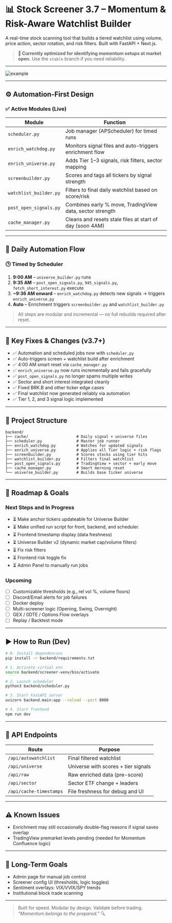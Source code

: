 # 📊 Stock Screener 3.7 – Momentum & Risk-Aware Watchlist Builder

A real-time stock scanning tool that builds a tiered watchlist using volume, price action, sector rotation, and risk filters. Built with FastAPI + Next.js.

> **🚀 Currently optimized for identifying momentum setups at market open.**
> Use the `stable` branch if you need reliability.

---

![example](https://github.com/user-attachments/assets/97ff525c-fe60-4af3-8952-d913e9e46a75)

---

## ⚙️ Automation-First Design

### ✅ Active Modules (Live)

| Module                 | Function                                                 |
| ---------------------- | -------------------------------------------------------- |
| `scheduler.py`         | Job manager (APScheduler) for timed runs                 |
| `enrich_watchdog.py`   | Monitors signal files and auto-triggers enrichment flow  |
| `enrich_universe.py`   | Adds Tier 1–3 signals, risk filters, sector mapping      |
| `screenbuilder.py`     | Scores and tags all tickers by signal strength           |
| `watchlist_builder.py` | Filters to final daily watchlist based on score/risk     |
| `post_open_signals.py` | Combines early % move, TradingView data, sector strength |
| `cache_manager.py`     | Cleans and resets stale files at start of day (soon 4AM) |

---

## 🔁 Daily Automation Flow

### 🕒 Timed by Scheduler

1. **9:00 AM** – `universe_builder.py` runs
2. **9:35 AM** – `post_open_signals.py`, `945_signals.py`, `fetch_short_interest.py` execute
3. **\~9:36 AM onward** – `enrich_watchdog.py` detects new signals → triggers `enrich_universe.py`
4. **Auto** – Enrichment triggers `screenbuilder.py` and `watchlist_builder.py`

> All steps are modular and incremental — no full rebuilds required after reset.

---

## 🚨 Key Fixes & Changes (v3.7+)

* ✅ Automation and scheduled jobs now with `scheduler.py`
* ✅ Auto-triggers screen + watchlist build after enrichment
* ✅ 4:00 AM smart reset via `cache_manager.py`
* ✅ `enrich_universe.py` now runs incrementally and fails gracefully
* ✅ `post_open_signals.py` no longer spams multiple writes
* ✅ Sector and short interest integrated cleanly
* ✅ Fixed BRK.B and other ticker edge cases
* ✅ Final watchlist now generated reliably via automation
* ✅ Tier 1, 2, and 3 signal logic implemented

---

## 📁 Project Structure

```
backend/
├── cache/                     # Daily signal + universe files
├── scheduler.py               # Master job runner
├── enrich_watchdog.py         # Watches for updated signals
├── enrich_universe.py         # Applies all Tier logic + risk flags
├── screenbuilder.py           # Scores stocks using tier hits
├── watchlist_builder.py       # Filters final watchlist
├── post_open_signals.py       # TradingView + sector + early move
├── cache_manager.py           # Smart morning reset
└── universe_builder.py        # Builds base ticker universe
```

---

## 🚧 Roadmap & Goals

### Next Steps and In Progress

* ⏳ Make anchor tickers updateable for Universe Builder
* ⏳ Make unified run script for front, backend, and scheduler.
* ⏳ Frontend timestamp display (data freshness)
* ⏳ Universe Builder v2 (dynamic market cap/volume filters)
* ⏳ Fix risk filters
* ⏳ Frontend risk toggle fix
* ⏳ Admin Panel to manually run jobs

### Upcoming

* [ ] Customizable thresholds (e.g., rel vol %, volume floors)
* [ ] Discord/Email alerts for job failures
* [ ] Docker deploy
* [ ] Multi-screener logic (Opening, Swing, Overnight)
* [ ] GEX / 0DTE / Options Flow overlays
* [ ] Replay / Backtest mode

---

## ▶️ How to Run (Dev)

```bash
# 0. Install dependencies
pip install -r backend/requirements.txt

# 1. Activate virtual env
source backend/screener-venv/bin/activate

# 2. Launch scheduler
python3 backend/scheduler.py

# 3. Start FastAPI server
uvicorn backend.main:app --reload --port 8000

# 4. Start frontend
npm run dev
```

---

## 📡 API Endpoints

| Route                   | Purpose                             |
| ----------------------- | ----------------------------------- |
| `/api/autowatchlist`    | Final filtered watchlist            |
| `/api/universe`         | Universe with scores + tier signals |
| `/api/raw`              | Raw enriched data (pre-score)       |
| `/api/sector`           | Sector ETF change + leaders         |
| `/api/cache-timestamps` | File freshness for debug and UI     |

---

## ⚠️ Known Issues

* Enrichment may still occasionally double-flag reasons if signal saves overlap
* TradingView premarket levels pending (needed for Momentum Confluence logic)

---

## 🧪 Long-Term Goals

* Admin page for manual job control
* Screener config UI (thresholds, logic toggles)
* Sentiment overlays: VIX/VVIX/SPY trends
* Institutional block trade scanning

---

> Built for speed. Modular by design. Validate before trading.
> *“Momentum belongs to the prepared.”* 🔍
